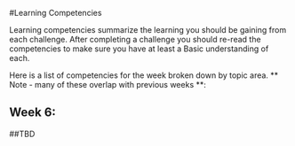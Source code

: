 #Learning Competencies

Learning competencies summarize the learning you should be gaining from each challenge.  After completing a challenge you should re-read the competencies to make sure you have at least a Basic understanding of each.  

Here is a list of competencies for the week broken down by topic area.  ** Note - many of these overlap with previous weeks **: 

## Week 6:

##TBD



